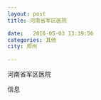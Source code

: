 ```yaml
--- 
layout: post 
title: 河南省军区医院

date:   2016-05-03 13:39:56 
categories: 其他  
city: 郑州
  
--- 
```

   
河南省军区医院

信息

